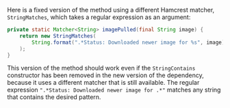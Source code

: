 Here is a fixed version of the method using a different Hamcrest matcher, `StringMatches`, which takes a regular expression as an argument:

```java
private static Matcher<String> imagePulled(final String image) {
    return new StringMatches(
        String.format(".*Status: Downloaded newer image for %s", image)
    );
}
```
This version of the method should work even if the `StringContains` constructor has been removed in the new version of the dependency, because it uses a different matcher that is still available. The regular expression `".*Status: Downloaded newer image for .*"` matches any string that contains the desired pattern.
